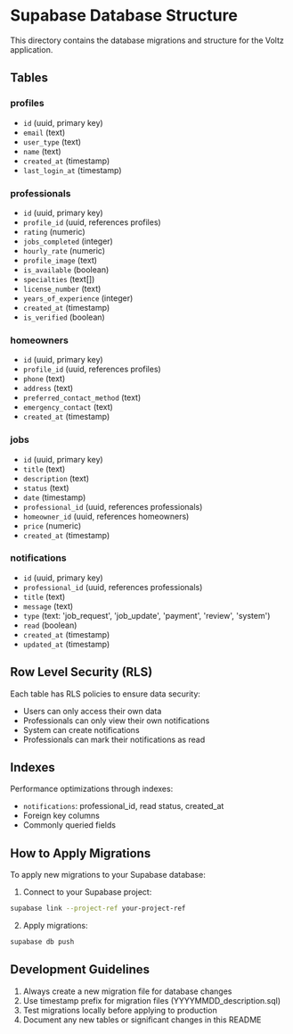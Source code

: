 # Supabase Database Structure

This directory contains the database migrations and structure for the Voltz application.

## Tables

### profiles
- `id` (uuid, primary key)
- `email` (text)
- `user_type` (text)
- `name` (text)
- `created_at` (timestamp)
- `last_login_at` (timestamp)

### professionals
- `id` (uuid, primary key)
- `profile_id` (uuid, references profiles)
- `rating` (numeric)
- `jobs_completed` (integer)
- `hourly_rate` (numeric)
- `profile_image` (text)
- `is_available` (boolean)
- `specialties` (text[])
- `license_number` (text)
- `years_of_experience` (integer)
- `created_at` (timestamp)
- `is_verified` (boolean)

### homeowners
- `id` (uuid, primary key)
- `profile_id` (uuid, references profiles)
- `phone` (text)
- `address` (text)
- `preferred_contact_method` (text)
- `emergency_contact` (text)
- `created_at` (timestamp)

### jobs
- `id` (uuid, primary key)
- `title` (text)
- `description` (text)
- `status` (text)
- `date` (timestamp)
- `professional_id` (uuid, references professionals)
- `homeowner_id` (uuid, references homeowners)
- `price` (numeric)
- `created_at` (timestamp)

### notifications
- `id` (uuid, primary key)
- `professional_id` (uuid, references professionals)
- `title` (text)
- `message` (text)
- `type` (text: 'job_request', 'job_update', 'payment', 'review', 'system')
- `read` (boolean)
- `created_at` (timestamp)
- `updated_at` (timestamp)

## Row Level Security (RLS)

Each table has RLS policies to ensure data security:
- Users can only access their own data
- Professionals can only view their own notifications
- System can create notifications
- Professionals can mark their notifications as read

## Indexes

Performance optimizations through indexes:
- `notifications`: professional_id, read status, created_at
- Foreign key columns
- Commonly queried fields

## How to Apply Migrations

To apply new migrations to your Supabase database:

1. Connect to your Supabase project:
```bash
supabase link --project-ref your-project-ref
```

2. Apply migrations:
```bash
supabase db push
```

## Development Guidelines

1. Always create a new migration file for database changes
2. Use timestamp prefix for migration files (YYYYMMDD_description.sql)
3. Test migrations locally before applying to production
4. Document any new tables or significant changes in this README 